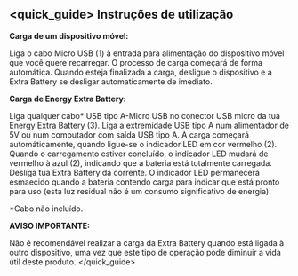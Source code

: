 ## <quick_guide> Instruções de utilização

**Carga de um dispositivo móvel:**


Liga o cabo Micro USB (1) à entrada para alimentação do dispositivo móvel que você quere recarregar. O processo de carga começará de forma automática. Quando esteja finalizada a carga, desligue o dispositivo e a Extra Battery se desligar automaticamente de imediato.


**Carga de Energy Extra Battery:**

Liga qualquer cabo* USB tipo A-Micro USB no conector USB micro da tua Energy Extra Battery (3). Liga a extremidade USB tipo A num alimentador de 5V ou num computador com saída USB tipo A. A carga começará automáticamente, quando ligue-se o indicador LED em cor vermelho (2). Quando o carregamento estiver concluído, o indicador LED mudará de vermelho à azul (2), indicando que a bateria está totalmente carregada. Desliga tua Extra Battery da corrente. O indicador LED permanecerá esmaecido quando a bateria contendo carga para indicar que está pronto para uso (esta luz residual não é um consumo significativo de energia).

*Cabo não incluído.

**AVISO IMPORTANTE:**

Não é recomendável realizar a carga da Extra Battery quando está ligada à outro dispositivo, uma vez que este tipo de operação pode diminuir a vida útil deste produto.
</quick_guide>
